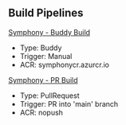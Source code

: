 

## Build Pipelines

[Symphony - Buddy Build](https://dev.azure.com/msazure/One/_build?definitionId=311591)
- Type: Buddy
- Trigger: Manual
- ACR: symphonycr.azurcr.io

[Symphony - PR Build](https://dev.azure.com/msazure/One/_build?definitionId=311696)
- Type: PullRequest
- Trigger: PR into 'main' branch
- ACR: nopush

